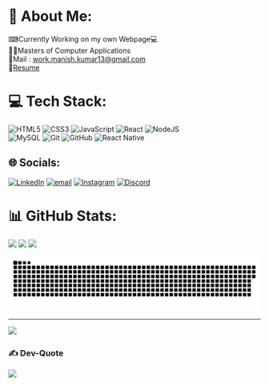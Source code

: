 # 💫 About Me:
⌨Currently Working on my own Webpage💻<br>
👨‍🎓Masters of Computer Applications<br>
📨Mail :  [work.manish.kumar13@gmail.com](mailto:work.manish.kumar13@gmail.com)<br>
📩[Resume](https://drive.google.com/file/d/1wkdPPiCP5g-tO1H1oVe2fHXJyPugBT0E/view?usp=sharing)<br>

# 💻 Tech Stack:
![HTML5](https://img.shields.io/badge/html5-%23E34F26.svg?style=for-the-badge&logo=html5&logoColor=white) 
![CSS3](https://img.shields.io/badge/css3-%231572B6.svg?style=for-the-badge&logo=css3&logoColor=white) 
![JavaScript](https://img.shields.io/badge/javascript-%23323330.svg?style=for-the-badge&logo=javascript&logoColor=%23F7DF1E)
![React](https://img.shields.io/badge/react-%2320232a.svg?style=for-the-badge&logo=react&logoColor=%2361DAFB) 
![NodeJS](https://img.shields.io/badge/node.js-6DA55F?style=for-the-badge&logo=node.js&logoColor=white) 
<br>
![MySQL](https://img.shields.io/badge/mysql-4479A1.svg?style=for-the-badge&logo=mysql&logoColor=white) 
![Git](https://img.shields.io/badge/git-%23F05033.svg?style=for-the-badge&logo=git&logoColor=white) 
![GitHub](https://img.shields.io/badge/github-%23121011.svg?style=for-the-badge&logo=github&logoColor=white) 
![React Native](https://img.shields.io/badge/react_native-%2320232a.svg?style=for-the-badge&logo=react&logoColor=%2361DAFB) 

## 🌐 Socials:
[![LinkedIn](https://img.shields.io/badge/LinkedIn-%230077B5.svg?logo=linkedin&logoColor=white)](https://linkedin.com/in/manishkumar1310) 
[![email](https://img.shields.io/badge/Email-D14836?logo=gmail&logoColor=white)](mailto:work.manish.kumar13@gmail.com?cc=manish356111@gmail.com) 
[![Instagram](https://img.shields.io/badge/Instagram-%23E4405F.svg?logo=Instagram&logoColor=white)](https://instagram.com/chep_13_)
[![Discord](https://img.shields.io/badge/Discord-%237289DA.svg?logo=discord&logoColor=white)](https://discord.gg/Mannisshh#1535)

# 📊 GitHub Stats:
![](https://github-readme-stats.vercel.app/api?username=chep1310&theme=transparent&hide_border=true&include_all_commits=true&count_private=false)
![](https://github-readme-stats.vercel.app/api/top-langs/?username=chep1310&theme=transparent&hide_border=true&include_all_commits=true&count_private=false&layout=compact)
![](https://nirzak-streak-stats.vercel.app/?user=chep1310&theme=transparent&hide_border=true)

<picture>
  <source media="(prefers-color-scheme: dark)" srcset="https://raw.githubusercontent.com/chep1310/chep1310/output/github-snake-dark.svg" />
  <img alt="github-snake" src="https://raw.githubusercontent.com/chep1310/chep1310/output/github-snake.svg" />
</picture>

---
[![](https://visitcount.itsvg.in/api?id=chep1310&icon=10&color=2)](https://visitcount.itsvg.in)
### ✍️ Dev-Quote
![](https://quotes-github-readme.vercel.app/api?type=horizontal&theme=radical)
